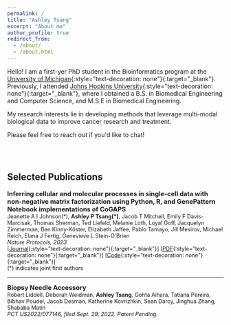```yaml
---
permalink: /
title: "Ashley Tsang"
excerpt: "About me"
author_profile: true
redirect_from: 
  - /about/
  - /about.html
---
```




Hello! I am a first-yer PhD student in the Bioinformatics program at the [University of Michigan](https://umich.edu/){:style="text-decoration: none"}{:target="_blank"}. Previously, I attended [Johns Hopkins University](https://www.jhu.edu){:style="text-decoration: none"}{:target="_blank"}, where I obtained a B.S. in Biomedical Engineering and Computer Science, and M.S.E in Biomedical Engineering.

My research interests lie in developing methods that leverage multi-modal biological data to improve cancer research and treatment.

Please feel free to reach out if you'd like to chat!

<br/><br/>

## Selected Publications

<span style="font-size:1.05em;">**Inferring cellular and molecular processes in single-cell data with non-negative matrix factorization using Python, R, and GenePattern Notebook implementations of CoGAPS**</span>  
<span style="font-size:0.9em;">
Jeanette A I Johnson(\*), **Ashley P Tsang(\*)**, Jacob T Mitchell, Emily F Davis-Marcisak, Thomas Sherman, Ted Liefeld, Melanie Loth, Loyal Goff, Jacquelyn Zimmerman, Ben Kinny-Köster, Elizabeth Jaffee, Pablo Tamayo, Jill Mesirov, Michael Reich, Elana J Fertig, Genevieve L Stein-O'Brien  
*Nature Protocols, 2023*  
[[Journal](https://www.nature.com/articles/s41596-023-00892-x){:style="text-decoration: none"}{:target="_blank"}] [[PDF](https://www.nature.com/articles/s41596-023-00892-x.pdf){:style="text-decoration: none"}{:target="_blank"}] [[Code](https://github.com/FertigLab/pycogaps){:style="text-decoration: none"}{:target="_blank"}]  
(\*) indicates joint first authors  

---  

<span style="font-size:1.05em;">**Biopsy Needle Accessory**</span>  
<span style="font-size:0.9em;">
Robert Liddell, Deborah Weidman, **Ashley Tsang**, Gohta Aihara, Tatiana Pereira, Bibhav Poudel, Jacob Desman, Katherine Kovrizhkin, Sean Darcy, Jinghua Zhang, Shababa Matin      
*PCT US2022/077146, filed Sept. 29, 2022. Patent Pending.*  
  

